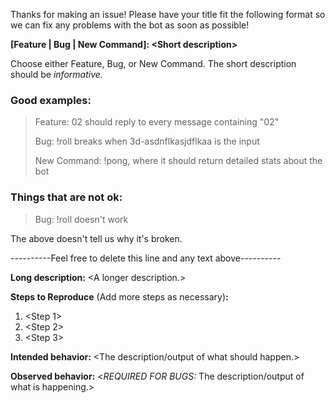 Thanks for making an issue! Please have your title fit the following format so we can fix
any problems with the bot as soon as possible!

**[Feature | Bug | New Command]: \<Short description>**

Choose either Feature, Bug, or New Command. The short description should be *informative*.

### Good examples:

> Feature: 02 should reply to every message containing "02"
>
> Bug: !roll breaks when 3d-asdnflkasjdflkaa is the input
>
> New Command: !pong, where it should return detailed stats about the bot

### Things that are **not** ok:

> Bug: !roll doesn't work

The above doesn't tell us why it's broken.

----------Feel free to delete this line and any text above----------

**Long description:** \<A longer description.>

**Steps to Reproduce** (Add more steps as necessary)**:** 
1. <Step 1>
2. <Step 2>
3. <Step 3>

**Intended behavior:** \<The description/output of what should happen.>

**Observed behavior:** \<*REQUIRED FOR BUGS:* The description/output of what is happening.>
